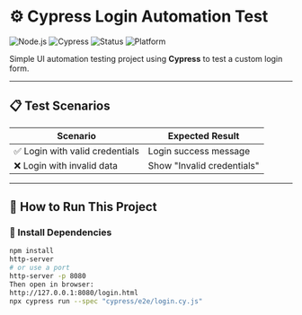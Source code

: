 # ⚙️ Cypress Login Automation Test

![Node.js](https://img.shields.io/badge/node.js-v18.x-green?logo=node.js)
![Cypress](https://img.shields.io/badge/Cypress-E2E%20Test-17202C?logo=cypress&logoColor=white)
![Status](https://img.shields.io/badge/status-working-success)
![Platform](https://img.shields.io/badge/tested-on%20Windows-blue)

Simple UI automation testing project using **Cypress** to test a custom login form.

---

## 📋 Test Scenarios

| Scenario                        | Expected Result           |
|---------------------------------|---------------------------|
| ✅ Login with valid credentials | Login success message     |
| ❌ Login with invalid data      | Show "Invalid credentials"|

---

## 🚀 How to Run This Project

### 🔧 Install Dependencies
```bash
npm install
http-server
# or use a port
http-server -p 8080
Then open in browser:
http://127.0.0.1:8080/login.html
npx cypress run --spec "cypress/e2e/login.cy.js"




